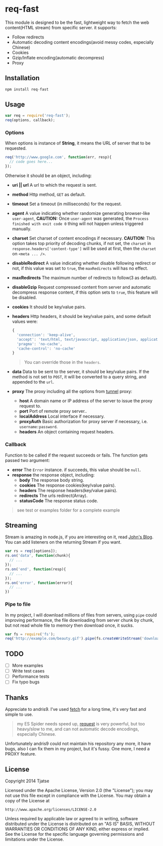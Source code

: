 # req-fast

This module is designed to be the fast, lightweight way to fetch the web content(HTML stream) from specific server. it supports:
- Follow redirects
- Automatic decoding content encodings(avoid messy codes, especially Chinese)
- Cookies
- Gzip/Inflate encoding(automatic decompress)
- Proxy

## Installation
```javascript
npm install req-fast
```

## Usage
```javascript
var req = require('req-fast');
req(options, callback);
```
### Options
When options is instance of **String**, it means the URL of server that to be requested.
```javascript
req('http://www.google.com', function(err, resp){
  // code goes here...
});
```

Otherwise it should be an object, including:
  - **uri || url** A url to which the request is sent.
  - **method** Http method, `GET` as default.
  - **timeout** Set a timeout (in milliseconds) for the request.
  - **agent** A value indicating whether randomize generating browser-like `user-agent`, **CAUTION:** Once `user-agent` was generated, the `Process finished with exit code 0` thing will not happen unless triggered manually.
  - **charset** Set charset of content encodings if necessary. **CAUTION:** This option takes top priority of decoding chunks, if not set, the `charset` in `response.headers['content-type']` will be used at first, then the `charset` on `<meta ... />`.
  - **disableRedirect** A value indicating whether disable following redirect or not, if this value was set to `true`, the `maxRedirects` will has no effect.
  - **maxRedirects** The maximum number of redirects to follow(3 as default).
  - **disableGzip** Request compressed content from server and automatic decompress response content, if this option sets to `true`, this feature will be disabled.
  - **cookies** It should be key/value pairs.
  - **headers** Http headers, it should be key/value pairs, and some default values were:

    ```javascript
    {
      'connection': 'keep-alive',
      'accept': 'text/html, text/javascript, application/json, application/xhtml+xml, application/xml;q=0.9, */*;q=0.8',
      'pragma': 'no-cache',
      'cache-control': 'no-cache'
    }
    ```
    > You can override those in the `headers`.
  - **data** Data to be sent to the server, it should be key/value pairs. If the method is not set to `POST`, it will be converted to a query string, and appended to the `url`.
  - **proxy** The proxy including all the options from [tunnel](https://www.npmjs.org/package/tunnel) proxy:
    - **host** A domain name or IP address of the server to issue the proxy request to.
    - **port** Port of remote proxy server..
    - **localAddress** Local interface if necessary.
    - **proxyAuth** Basic authorization for proxy server if necessary, i.e. `username:password`.
    - **headers** An object containing request headers.

### Callback
Function to be called if the request succeeds or fails. The function gets passed two argument:
  - **error** The `Error` instance. if succeeds, this value should be `null`.
  - **response** the response object, including:
    - **body** The response body string.
    - **cookies** The response cookies(key/value pairs).
    - **headers** The response headers(key/value pairs).
    - **redirects** The urls redirect(Array).
    - **statusCode** The response status code.

> see test or examples folder for a complete example

## Streaming
Stream is amazing in node.js, if you are interesting on it, read [John's Blog](http://ejohn.org/blog/node-js-stream-playground/). You can add listeners on the returning Stream if you want.
```javascript
var rs = req([options]);
rs.on('data', function(chunk){
  // ...
});
rs.on('end', function(resp){
  // ...
});
rs.on('error', function(error){
  // ...
})
```
### Pipe to file
In my project, I will download millions of files from servers, using `pipe` could improving performance, the file downloading from server chunk by chunk, but not read whole file to memory then download once, it sucks.
```javascript
var fs = require('fs');
req('http://example.com/beauty.gif').pipe(fs.createWriteStream('download/001.gif'));
```
## TODO
- [ ] More examples
- [ ] Write test cases
- [ ] Performance tests
- [ ] Fix typo bugs

## Thanks
Appreciate to andris9. I've used [fetch](https://github.com/andris9/fetch) for a long time, it's very fast and simple to use.
> my ES Spider needs speed up, [request](https://github.com/mikeal/request) is very powerful,
> but too heavy/slow to me, and can not automatic decode encodings, especially Chinese.

Unfortunately andris9 could not maintain his repository any more, it have bugs, also I can fix them
in my project, but it's fussy. One more, I need a PROXY feature.

## License
Copyright 2014 Tjatse

Licensed under the Apache License, Version 2.0 (the "License");
you may not use this file except in compliance with the License.
You may obtain a copy of the License at

    http://www.apache.org/licenses/LICENSE-2.0

Unless required by applicable law or agreed to in writing, software
distributed under the License is distributed on an "AS IS" BASIS,
WITHOUT WARRANTIES OR CONDITIONS OF ANY KIND, either express or implied.
See the License for the specific language governing permissions and
limitations under the License.


